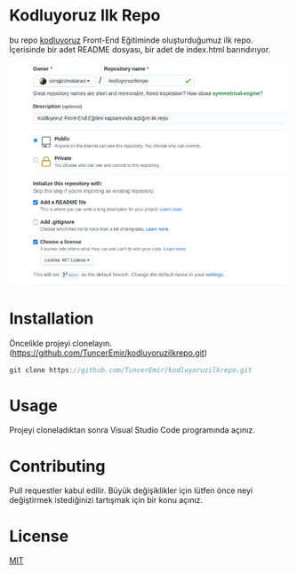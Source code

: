 # Kodluyoruz Ilk Repo

bu repo [kodluyoruz](https://kodluyoruz.org/) Front-End Eğitiminde oluşturduğumuz ilk repo. İçerisinde bir adet README dosyası, bir adet de index.html barındırıyor.

![Kodluyoruz&Patika](https://raw.githubusercontent.com/Kodluyoruz/taskforce/main/git/odev1/figures/github.png)

# Installation

Öncelikle projeyi clonelayın. (https://github.com/TuncerEmir/kodluyoruzilkrepo.git)

```javascript
git clone https://github.com/TuncerEmir/kodluyoruzilkrepo.git
```

# Usage

Projeyi cloneladıktan sonra Visual Studio Code programında açınız. 

# Contributing

Pull requestler kabul edilir. Büyük değişiklikler için lütfen önce neyi değiştirmek istediğinizi tartışmak için bir konu açınız.

# License

[MIT](https://choosealicense.com/licenses/mit/)